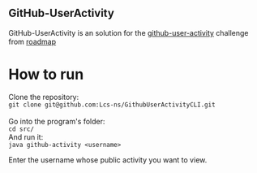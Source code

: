 ## GitHub-UserActivity
 
GitHub-UserActivity is an solution for the [github-user-activity](https://roadmap.sh/projects/github-user-activity) challenge from [roadmap](https://roadmap.sh/backend)

# How to run
Clone the repository:
<br>`git clone git@github.com:Lcs-ns/GithubUserActivityCLI.git`<br />
<br>Go into the program's folder: <br />
`cd src/`
<br>And run it:<br />
`java github-activity <username>`

Enter the username whose public activity you want to view.
